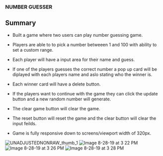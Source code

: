 ### NUMBER GUESSER 
 
## Summary
 
 - Built a game where two users can play number guessing game.

 - Players are able to to pick a number betweeen 1 and 100 with ability to set a custom range.

 - Each player will have a input area for their name and guess. 

 - If one of the players guesses the correct number a pop up card  will be diplayed with each players name and aslo stating who the winner is.

 - Each winner card will have a delete button.

 - If the players want to continue with the game they can click the update button and a new random number will generate.

 - The clear game button will clear the game.

 - The reset button will reset the game and the clear button will clear the input feilds.

 - Game is fully responsive down to screens/viewport width of 320px. 

![UNADJUSTEDNONRAW_thumb_1](https://user-images.githubusercontent.com/49410633/63909318-75a2bc00-c9df-11e9-8dac-7e62dd573c14.jpg)
![Image 8-28-19 at 3 22 PM](https://user-images.githubusercontent.com/49410633/63909324-78051600-c9df-11e9-884b-4d06daf3a5ef.jpg)
![Image 8-28-19 at 3 26 PM](https://user-images.githubusercontent.com/49410633/63909327-7b989d00-c9df-11e9-86af-45d6c76cb421.jpg)
![Image 8-28-19 at 3 28 PM](https://user-images.githubusercontent.com/49410633/63909332-7f2c2400-c9df-11e9-8bfe-86a39d98073a.jpg)
